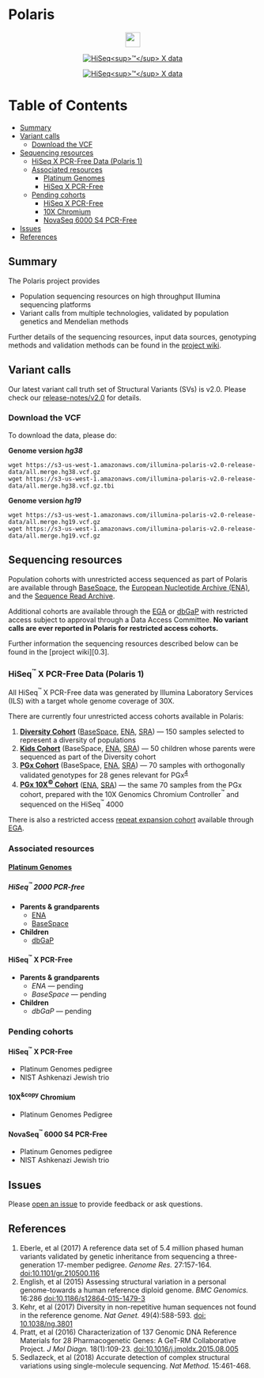 # Polaris

<p align="center">
<a href="../../wiki/Sample-Information">
<img src="https://img.shields.io/badge/Total%20samples%20sequenced-270-6d73f3.svg" height="30">
</a>
</p>

<p align="center">
<a href="../../wiki/Sample-Information#hiseqx-data-polaris-1">
<img src="https://img.shields.io/badge/HiSeq%20X%20data-Polaris%201-ed9d2d.svg" alt="HiSeq<sup>&trade;</sup> X data">
</a>
</p>

<p align="center">
<a href="release-data/v2.0/download-instructions.txt">
<img src="https://img.shields.io/badge/Latest%20variant%20calls-v2.0-8a6183.svg" alt="HiSeq<sup>&trade;</sup> X data">
</a>
</p>

<!-- [More information!][1.1] -->

[TOC]: #

# Table of Contents
- [Summary](#summary)
- [Variant calls](#variant-calls)
    - [Download the VCF](#download-the-vcf)
- [Sequencing resources](#sequencing-resources)
    - [HiSeq X PCR-Free Data (Polaris 1)](#hiseq-x-pcr-free-data-polaris-1)
    - [Associated resources](#associated-resources)
        - [Platinum Genomes](#platinum-genomes)
        - [HiSeq X PCR-Free](#hiseq-x-pcr-free)
    - [Pending cohorts](#pending-cohorts)
        - [HiSeq X PCR-Free](#hiseq-x-pcr-free)
        - [10X Chromium](#10x-chromium)
        - [NovaSeq 6000 S4 PCR-Free](#novaseq-6000-s4-pcr-free)
- [Issues](#issues)
- [References](#references)


## Summary

The Polaris project provides
* Population sequencing resources on high throughput Illumina sequencing platforms
* Variant calls from multiple technologies, validated by population genetics and Mendelian methods

Further details of the sequencing resources, input data sources, genotyping
methods and validation methods can be found in the [project wiki][1.1].

## Variant calls

Our latest variant call truth set of Structural Variants (SVs) is v2.0. Please check our [release-notes/v2.0](release-notes/v2.0/README.md) for details.

### Download the VCF

To download the data, please do:

**Genome version *hg38***
```
wget https://s3-us-west-1.amazonaws.com/illumina-polaris-v2.0-release-data/all.merge.hg38.vcf.gz
wget https://s3-us-west-1.amazonaws.com/illumina-polaris-v2.0-release-data/all.merge.hg38.vcf.gz.tbi
```
**Genome version *hg19***
```
wget https://s3-us-west-1.amazonaws.com/illumina-polaris-v2.0-release-data/all.merge.hg19.vcf.gz
wget https://s3-us-west-1.amazonaws.com/illumina-polaris-v2.0-release-data/all.merge.hg19.vcf.gz
```
## Sequencing resources

Population cohorts with unrestricted access sequenced as part of Polaris are
available through [BaseSpace][3.1], the
[European Nucleotide Archive (ENA)][3.2], and the [Sequence Read Archive][3.5].

Additional cohorts are available through the [EGA][3.3] or [dbGaP][3.4] with
restricted access subject to approval through a Data Access Committee. **No
variant calls are ever reported in Polaris for restricted access cohorts.**

Further information the sequencing resources described below can be found in the
[project wiki][0.3].

### HiSeq<sup>&trade;</sup> X PCR-Free Data (Polaris 1)

All HiSeq<sup>&trade;</sup> X PCR-Free data was generated by Illumina Laboratory
Services (ILS) with a target whole genome coverage of 30X.

There are currently four unrestricted access cohorts available in Polaris:

1. **[Diversity Cohort][3.1.1.1]** ([BaseSpace][3.1.1.2], [ENA][3.1.1.3],
   [SRA][3.1.1.4]) &mdash; 150 samples selected to represent a diversity of
   populations
2. **[Kids Cohort][3.1.3.1]** (BaseSpace, [ENA][3.1.3.3], [SRA][3.1.3.4])
   &mdash; 50 children whose parents were sequenced as part of the Diversity
   cohort
3. **[PGx Cohort][3.1.2.1]** (BaseSpace, [ENA][3.1.2.3], [SRA][3.1.2.4]) &mdash;
   70 samples with orthogonally validated genotypes for 28 genes relevant for
   PGx<sup>[4](#Pratt2016)</sup>
4. **[PGx 10X<sup>&copy;</sup> Cohort][3.1.2.1]** ([ENA][3.1.2.1.1],
   [SRA][3.1.2.1.2]) &mdash; the same 70 samples from the PGx cohort, prepared
   with the 10X Genomics Chromium Controller<sup>&trade;</sup>
   and sequenced on the HiSeq<sup>&trade;</sup> 4000

There is also a restricted access [repeat expansion cohort][3.1.4.1] available
through [EGA][3.1.4.2].

### Associated resources

#### [Platinum Genomes][3.6]

##### HiSeq<sup>&trade;</sup> 2000 PCR-free

* **Parents & grandparents**
  * [ENA][3.2.1]
  * [BaseSpace][3.2.2]
* **Children**
  * [dbGaP][3.2.3]

#### HiSeq<sup>&trade;</sup> X PCR-Free

* **Parents & grandparents**
  * *ENA* &mdash; pending
  * *BaseSpace* &mdash; pending
* **Children**
  * *dbGaP* &mdash; pending

### Pending cohorts

#### HiSeq<sup>&trade;</sup> X PCR-Free

* Platinum Genomes pedigree
* NIST Ashkenazi Jewish trio

#### 10X<sup>&copy</sup> Chromium

* Platinum Genomes Pedigree

#### NovaSeq<sup>&trade;</sup> 6000 S4 PCR-Free

* Platinum Genomes pedigree
* NIST Ashkenazi Jewish trio

## Issues

Please [open an issue][4.1] to provide feedback or ask questions.

## References

1. <a name="Eberle2017"></a>Eberle, et al (2017) A reference data set of 5.4
   million phased human variants validated by genetic inheritance from
   sequencing a three-generation 17-member pedigree. *Genome Res.* 27:157-164.
   [doi:10.1101/gr.210500.116][5.2]
2. <a name="English2015"></a>English, et al (2015) Assessing structural
   variation in a personal genome-towards a human reference diploid genome. *BMC
   Genomics.* 16:286 [doi:10.1186/s12864-015-1479-3][5.4]
3. <a name="Kehr2017"></a>Kehr, et al (2017) Diversity in non-repetitive human
   sequences not found in the reference genome. *Nat Genet.* 49(4):588-593.
   [doi: 10.1038/ng.3801][5.3]
4. <a name="Pratt2016"></a> Pratt, et al (2016) Characterization of 137 Genomic
   DNA Reference Materials for 28 Pharmacogenetic Genes: A GeT-RM Collaborative
   Project. *J Mol Diagn.* 18(1):109-23. [doi:10.1016/j.jmoldx.2015.08.005][5.1]
5. <a name="Pratt2016"></a> Sedlazeck, et al (2018) Accurate detection of complex structural variations using single-molecule sequencing. *Nat Method.* 15:461-468.

[0.1]: ../../wiki/Sample-Information#hiseqx-data-polaris-1
[1.1]: ../../wiki/
[2.1]: release-notes/vc1_0.md
[2.2.1]: ../..//wiki/Input-Data-Sources#pop-manta
[2.2.2]: ../..//wiki/Input-Data-Sources#pg-pop
[2.2.3]: ../../wiki/Input-Data-Sources#parliament-insertions
[2.2.4]: ../..//wiki/Input-Data-Sources#popins-icelandic-insertions
[2.3]: ../../wiki/Joint-Genotyping-Methods#breakpoint-resolved-structural-variant-calls
[2.4.1]: https://github.com/Illumina/PlatinumGenomes
[2.5.1]: https://illumina.github.io/Polaris/
[2.5.2]: https://aws.amazon.com/cli/
[3.1]: https://basespace.illumina.com/home/index
[3.2]: https://www.ebi.ac.uk/ena
[3.3]: https://ega-archive.org/
[3.4]: https://www.ncbi.nlm.nih.gov/gap
[3.5]: https://www.ncbi.nlm.nih.gov/sra
[3.1.1.1]: ../../wiki/HiSeqX-Diversity-Cohort
[3.1.1.2]: https://euc1.sh.basespace.illumina.com/projects/2265263
[3.1.1.3]: https://www.ebi.ac.uk/ena/data/view/PRJEB20654
[3.1.1.4]: https://www.ncbi.nlm.nih.gov/bioproject/387148
[3.1.2.1]: ../../wiki/HiSeqX-PGx-Cohort
[3.1.2.3]: https://www.ebi.ac.uk/ena/data/view/PRJEB19931
[3.1.2.4]: https://www.ncbi.nlm.nih.gov/bioproject/385935
[3.1.2.1.1]: https://www.ebi.ac.uk/ena/data/view/PRJEB26950
[3.1.2.1.2]: https://www.ncbi.nlm.nih.gov/bioproject/474329
[3.1.3.1]: ../../wiki/HiSeqX-Kids-Cohort
[3.1.3.3]: https://www.ebi.ac.uk/ena/data/view/PRJEB25009
[3.1.3.4]: https://www.ncbi.nlm.nih.gov/bioproject/435705
[3.1.4.1]: ../../wiki/HiSeqX-Repeat-Expansion-Cohort
[3.1.4.2]: https://ega-archive.org/datasets/EGAD00001003562
[3.2.1]: https://www.ebi.ac.uk/ena/data/view/PRJEB3381
[3.2.2]: https://basespace.illumina.com/s/2K7LqNG7Mt1h
[3.2.3]: https://www.ncbi.nlm.nih.gov/projects/gap/cgi-bin/study.cgi?study_id=phs001224.v1.p1
[3.6]: ../../wiki/Sample-Information#platinum-genomes
[4.1]: issues
[5.1]: https://www.ncbi.nlm.nih.gov/pmc/articles/PMC4695224/
[5.2]: http://genome.cshlp.org/content/27/1/157
[5.3]: https://www.nature.com/ng/journal/v49/n4/full/ng.3801.html
[5.4]: https://bmcgenomics.biomedcentral.com/articles/10.1186/s12864-015-1479-3
